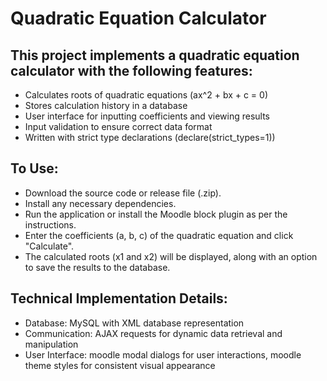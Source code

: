 # Quadratic Equation Calculator

## This project implements a quadratic equation calculator with the following features:

* Calculates roots of quadratic equations (ax^2 + bx + c = 0)
* Stores calculation history in a database
* User interface for inputting coefficients and viewing results
* Input validation to ensure correct data format
* Written with strict type declarations (declare(strict_types=1))

## To Use:

* Download the source code or release file (.zip).
* Install any necessary dependencies.
* Run the application or install the Moodle block plugin as per the instructions.
* Enter the coefficients (a, b, c) of the quadratic equation and click "Calculate".
* The calculated roots (x1 and x2) will be displayed, along with an option to save the results to the database.

## Technical Implementation Details:

* Database: MySQL with XML database representation
* Communication: AJAX requests for dynamic data retrieval and manipulation
* User Interface: moodle modal dialogs for user interactions, moodle theme styles for consistent visual appearance
